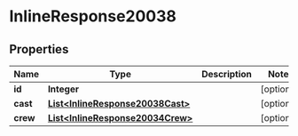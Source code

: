 
# InlineResponse20038

## Properties
Name | Type | Description | Notes
------------ | ------------- | ------------- | -------------
**id** | **Integer** |  |  [optional]
**cast** | [**List&lt;InlineResponse20038Cast&gt;**](InlineResponse20038Cast.md) |  |  [optional]
**crew** | [**List&lt;InlineResponse20034Crew&gt;**](InlineResponse20034Crew.md) |  |  [optional]



